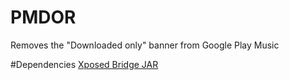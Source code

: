 PMDOR
=====

Removes the "Downloaded only" banner from Google Play Music

#Dependencies
[Xposed Bridge JAR](http://forum.xda-developers.com/xposed/xposed-api-changelog-developer-news-t2714067)

